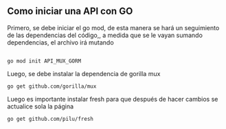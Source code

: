 ## Como iniciar una API con GO


Primero, se debe iniciar el go mod, de esta manera se hará un seguimiento de las dependencias del código,, a medida que se le vayan sumando dependencias, el archivo irá mutando

```

go mod init API_MUX_GORM

```


Luego, se debe instalar la dependencia de gorilla mux

```
go get github.com/gorilla/mux
```

Luego es importante instalar fresh para que después de hacer cambios se actualice sola la página

```
go get github.com/pilu/fresh
```